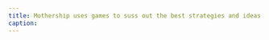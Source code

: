 ```yaml
---
title: Mothership uses games to suss out the best strategies and ideas for community development
caption: 
---
```


